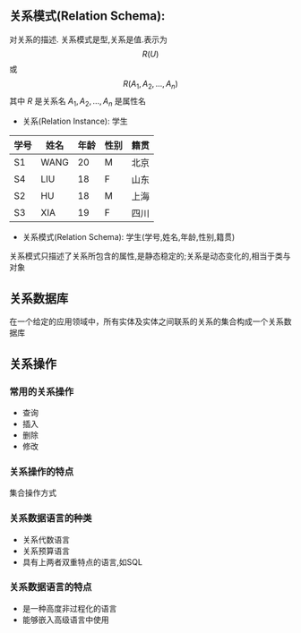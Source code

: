 ## 关系模式(Relation Schema):
对关系的描述. 关系模式是型,关系是值.表示为
$$
R(U)
$$
或
$$
R(A_1,A_2,...,A_n)
$$
其中
$R$ 是关系名
$A_1,A_2,...,A_n$ 是属性名
- 关系(Relation Instance):
	学生

| 学号  | 姓名   | 年龄  | 性别  | 籍贯  |
| --- | ---- | --- | --- | --- |
| S1  | WANG | 20  | M   | 北京  |
| S4  | LIU  | 18  | F   | 山东  |
| S2  | HU   | 18  | M   | 上海  |
| S3  | XIA  | 19  | F   | 四川  |

- 关系模式(Relation Schema):
	学生(学号,姓名,年龄,性别,籍贯)

关系模式只描述了关系所包含的属性,是静态稳定的;关系是动态变化的,相当于类与对象

## 关系数据库
在一个给定的应用领域中，所有实体及实体之间联系的关系的集合构成一个关系数据库

## 关系操作
### 常用的关系操作
- 查询
- 插入
- 删除
- 修改

### 关系操作的特点
集合操作方式

### 关系数据语言的种类
- 关系代数语言
- 关系预算语言
- 具有上两者双重特点的语言,如SQL

### 关系数据语言的特点
- 是一种高度非过程化的语言
- 能够嵌入高级语言中使用